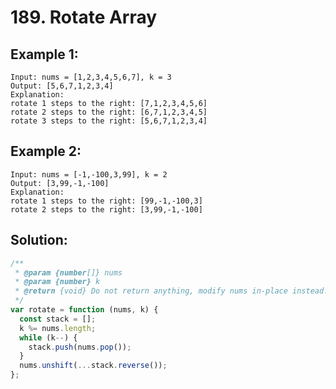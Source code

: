 # 189. Rotate Array

## Example 1:

    Input: nums = [1,2,3,4,5,6,7], k = 3
    Output: [5,6,7,1,2,3,4]
    Explanation:
    rotate 1 steps to the right: [7,1,2,3,4,5,6]
    rotate 2 steps to the right: [6,7,1,2,3,4,5]
    rotate 3 steps to the right: [5,6,7,1,2,3,4]

## Example 2:

    Input: nums = [-1,-100,3,99], k = 2
    Output: [3,99,-1,-100]
    Explanation:
    rotate 1 steps to the right: [99,-1,-100,3]
    rotate 2 steps to the right: [3,99,-1,-100]

## Solution:

```javascript
/**
 * @param {number[]} nums
 * @param {number} k
 * @return {void} Do not return anything, modify nums in-place instead.
 */
var rotate = function (nums, k) {
  const stack = [];
  k %= nums.length;
  while (k--) {
    stack.push(nums.pop());
  }
  nums.unshift(...stack.reverse());
};
```

